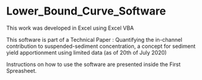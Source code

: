 # Lower_Bound_Curve_Software

This work was developed in Excel using Excel VBA

This software is part of a Technical Paper : Quantifying the in-channel contribution to suspended-sediment concentration, a concept for sediment yield apportionment using limited data (as of 20th of July 2020)

Instructions on how to use the software are presented inside the First Spreasheet.
